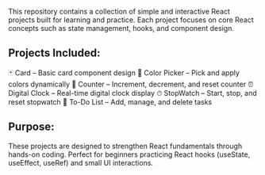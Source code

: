 This repository contains a collection of simple and interactive React projects built for learning and practice. Each project focuses on core React concepts such as state management, hooks, and component design.

## Projects Included:

🃏 Card – Basic card component design
🎨 Color Picker – Pick and apply colors dynamically
🔢 Counter – Increment, decrement, and reset counter
⏰ Digital Clock – Real-time digital clock display
⏱ StopWatch – Start, stop, and reset stopwatch
📝 To-Do List – Add, manage, and delete tasks

## Purpose:

These projects are designed to strengthen React fundamentals through hands-on coding. Perfect for beginners practicing React hooks (useState, useEffect, useRef) and small UI interactions.